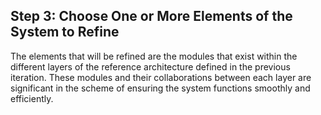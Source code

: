 ## Step 3: Choose One or More Elements of the System to Refine


The elements that will be refined are the modules that exist within the different layers of the reference architecture defined in the previous iteration. These modules and their collaborations between each layer are significant in the scheme of ensuring the system functions smoothly and efficiently.
